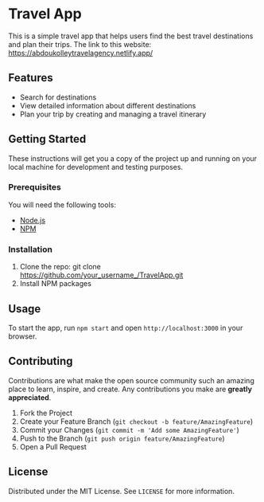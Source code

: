 # Travel App

This is a simple travel app that helps users find the best travel destinations and plan their trips.
The link to this website: https://abdoukolleytravelagency.netlify.app/

## Features

- Search for destinations
- View detailed information about different destinations
- Plan your trip by creating and managing a travel itinerary

## Getting Started

These instructions will get you a copy of the project up and running on your local machine for development and testing purposes.

### Prerequisites

You will need the following tools:

- [Node.js](https://nodejs.org/en/download/)
- [NPM](https://www.npmjs.com/get-npm)

### Installation

1. Clone the repo: git clone https://github.com/your_username_/TravelApp.git
2. Install NPM packages

## Usage

To start the app, run `npm start` and open `http://localhost:3000` in your browser.

## Contributing

Contributions are what make the open source community such an amazing place to learn, inspire, and create. Any contributions you make are **greatly appreciated**.

1. Fork the Project
2. Create your Feature Branch (`git checkout -b feature/AmazingFeature`)
3. Commit your Changes (`git commit -m 'Add some AmazingFeature'`)
4. Push to the Branch (`git push origin feature/AmazingFeature`)
5. Open a Pull Request

## License

Distributed under the MIT License. See `LICENSE` for more information.
